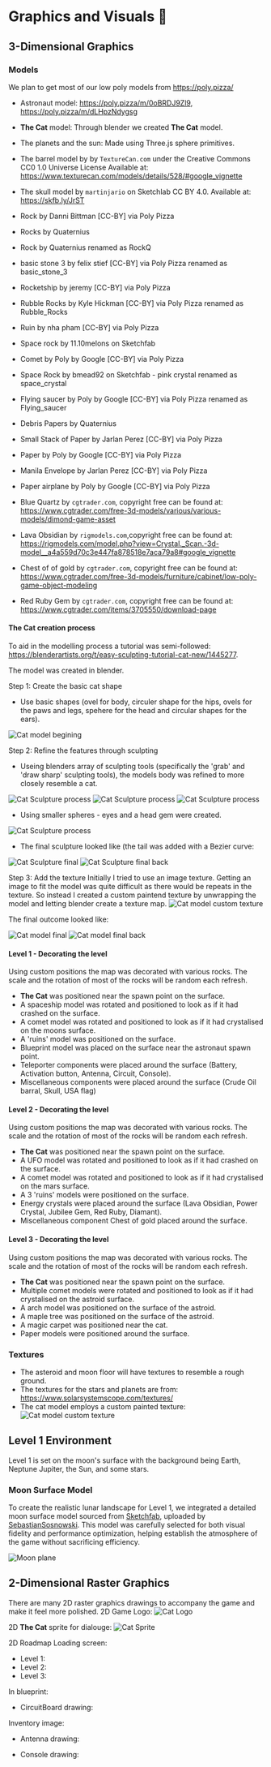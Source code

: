 # Graphics and Visuals  :art:


## 3-Dimensional Graphics


### Models
We plan to get most of our low poly models from https://poly.pizza/
- Astronaut model: https://poly.pizza/m/0oBRDJ9Zl9, https://poly.pizza/m/dLHpzNdygsg
- **The Cat** model: Through blender we created **The Cat** model.
- The planets and the sun: Made using Three.js sphere primitives. 
- The barrel model by by `TextureCan.com` under the Creative Commons CC0 1.0 Universe License Available at: https://www.texturecan.com/models/details/528/#google_vignette
- The skull model by `martinjario` on Sketchlab CC BY 4.0. Available at: https://skfb.ly/JrST
- Rock by Danni Bittman [CC-BY] via Poly Pizza
- Rocks by Quaternius
- Rock by Quaternius renamed as RockQ
- basic stone 3 by felix stief [CC-BY] via Poly Pizza renamed as basic_stone_3
- Rocketship by jeremy [CC-BY] via Poly Pizza
- Rubble Rocks by Kyle Hickman [CC-BY] via Poly Pizza renamed as Rubble_Rocks
- Ruin by nha pham [CC-BY] via Poly Pizza
- Space rock by 11.10melons on Sketchfab
- Comet by Poly by Google [CC-BY] via Poly Pizza
- Space Rock by bmead92 on Sketchfab  - pink crystal renamed as space_crystal
- Flying saucer by Poly by Google [CC-BY] via Poly Pizza renamed as Flying_saucer

- Debris Papers by Quaternius
- Small Stack of Paper by Jarlan Perez [CC-BY] via Poly Pizza
- Paper by Poly by Google [CC-BY] via Poly Pizza
- Manila Envelope by Jarlan Perez [CC-BY] via Poly Pizza
- Paper airplane by Poly by Google [CC-BY] via Poly Pizza

- Blue Quartz by `cgtrader.com`, copyright free can be found at: https://www.cgtrader.com/free-3d-models/various/various-models/dimond-game-asset
- Lava Obsidian by `rigmodels.com`,copyright free can be found at: https://rigmodels.com/model.php?view=Crystal._Scan.-3d-model__a4a559d70c3e447fa878518e7aca79a8#google_vignette
- Chest of of gold by `cgtrader.com`, copyright free can be found at: https://www.cgtrader.com/free-3d-models/furniture/cabinet/low-poly-game-object-modeling
- Red Ruby Gem by `cgtrader.com`, copyright free can be found at: https://www.cgtrader.com/items/3705550/download-page




#### **The Cat** creation process

To aid in the modelling process a tutorial was semi-followed: https://blenderartists.org/t/easy-sculpting-tutorial-cat-new/1445277.

The model was created in blender.

Step 1: Create the basic cat shape
- Use basic shapes (ovel for body, circuler shape for the hips, ovels for the paws and legs, spehere for the head and circular shapes for the ears).

![Cat model begining](media/TheCatBasicShape.jpg)
  
Step 2: Refine the features through sculpting
- Useing blenders array of sculpting tools (specifically the 'grab' and 'draw sharp' sculpting tools), the models body was refined to more closely resemble a cat.

![Cat Sculpture process](media/TheCatSculpted1.jpg)
![Cat Sculpture process](media/TheCatSculpted2.jpg)
![Cat Sculpture process](media/TheCatSculpted3.jpg)

- Using smaller spheres - eyes and a head gem were created.

![Cat Sculpture process](media/TheCatSculpted4.jpg)

- The final sculpture looked like (the tail was added with a Bezier curve:
  
![Cat Sculpture final](media/TheCatSculpture.png)
![Cat Sculpture final back](media/TheCatSculptureBack.png)

Step 3: Add the texture
Initially I tried to use an image texture. Getting an image to fit the model was quite difficult as there would be repeats in the texture. 
So instead I created a custom paintend texture by unwrapping the model and letting blender create a texture map.
![Cat model custom texture](media/TheCatTextureMap.png)

The final outcome looked like:

![Cat model final](media/TheCatModel.png)
![Cat model final back](media/TheCatModelBack.png)


#### Level 1 - Decorating the level
Using custom positions the map was decorated with various rocks. The scale and the rotation of most of the rocks will be random each refresh.
- **The Cat** was positioned near the spawn point on the surface.
- A spaceship model was rotated and positioned to look as if it had crashed on the surface.
- A comet model was rotated and positioned to look as if it had crystalised on the moons surface.
- A 'ruins' model was positioned on the surface.
- Blueprint model was placed on the surface near the astronaut spawn point.
- Teleporter components were placed around the surface (Battery, Activation button, Antenna, Circuit, Console).
- Miscellaneous components were placed around the surface (Crude Oil barral, Skull, USA flag) 

#### Level 2 - Decorating the level
Using custom positions the map was decorated with various rocks. The scale and the rotation of most of the rocks will be random each refresh.
- **The Cat** was positioned near the spawn point on the surface.
- A UFO model was rotated and positioned to look as if it had crashed on the surface.
- A comet model was rotated and positioned to look as if it had crystalised on the mars surface.
- A 3 'ruins' models were positioned on the surface.
- Energy crystals were placed around the surface (Lava Obsidian, Power Crystal, Jubilee Gem, Red Ruby, Diamant).
- Miscellaneous component Chest of gold placed around the surface.

#### Level 3 - Decorating the level
Using custom positions the map was decorated with various rocks. The scale and the rotation of most of the rocks will be random each refresh.
- **The Cat** was positioned near the spawn point on the surface.
- Multiple comet models were rotated and positioned to look as if it had crystalised on the astroid surface.
- A arch model was positioned on the surface of the astroid.
- A maple tree was positioned on the surface of the astroid.
- A magic carpet was positioned near the cat.
- Paper models were positioned around the surface.


  
### Textures
- The asteroid and moon floor will have textures to resemble a rough ground.
- The textures for the stars and planets are from: https://www.solarsystemscope.com/textures/ 
- The cat model employs a custom painted texture:
![Cat model custom texture](media/TheCatTextureMap.png)

## Level 1 Environment

Level 1 is set on the moon's surface with the background being Earth, Neptune Jupiter, the Sun, and some stars.

### Moon Surface Model
To create the realistic lunar landscape for Level 1, we integrated a detailed moon surface model sourced from [Sketchfab](https://sketchfab.com/3d-models/moon-petavius-crater-ce9c009b517b421eab8c8429b536382f), uploaded by [SebastianSosnowski](https://sketchfab.com/SebastianSosnowski). This model was carefully selected for both visual fidelity and performance optimization, helping establish the atmosphere of the game without sacrificing efficiency.

![Moon plane](media/moon-plane.png)



## 2-Dimensional Raster Graphics
There are many 2D raster graphics drawings to accompany the game and make it feel more polished.
2D Game Logo:
![Cat Logo](media/SpacePawsOdyssey.png)

2D **The Cat** sprite for dialouge:
![Cat Sprite](media/SpaceCat.png)

2D Roadmap Loading screen:
- Level 1:
- Level 2:
- Level 3:

In blueprint:
- CircuitBoard drawing:

Inventory image: 
- Antenna drawing:

- Console drawing:


